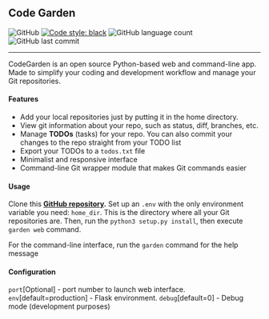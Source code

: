 ## Code Garden
![GitHub](https://img.shields.io/github/license/misterrager8/CodeGarden)
[![Code style: black](https://img.shields.io/badge/code%20style-black-000000.svg)](https://github.com/psf/black)
![GitHub language count](https://img.shields.io/github/languages/count/misterrager8/CodeGarden)
![GitHub last commit](https://img.shields.io/github/last-commit/misterrager8/CodeGarden)

---
CodeGarden is an open source Python-based web and command-line app. Made to simplify your coding and development workflow and manage your Git repositories. 


#### Features
- Add your local repositories just by putting it in the home directory.
- View git information about your repo, such as status, diff, branches, etc.
- Manage **TODOs** (tasks) for your repo. You can also commit your changes to the repo straight from your TODO list
- Export your TODOs to a `todos.txt` file
- Minimalist and responsive interface
- Command-line Git wrapper module that makes Git commands easier

#### Usage
Clone this **[GitHub repository](https://github.com/misterrager8/CodeGarden).** Set up an `.env` with the only environment variable you need: `home_dir`. This is the directory where all your Git repositories are. Then, run the `python3 setup.py install`, then execute `garden web` command.

For the command-line interface, run the `garden` command for the help message

#### Configuration
`port`[Optional] - port number to launch web interface.
`env`[default=production] - Flask environment.
`debug`[default=0] - Debug mode (development purposes)
